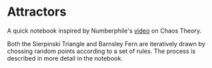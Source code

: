 # Attractors
A quick notebook inspired by Numberphile's [video](https://www.youtube.com/watch?v=kbKtFN71Lfs) on Chaos Theory.

Both the Sierpinski Triangle and Barnsley Fern are iteratively drawn by chossing random points according to a set of rules. The process is described in more detail in the notebook.
